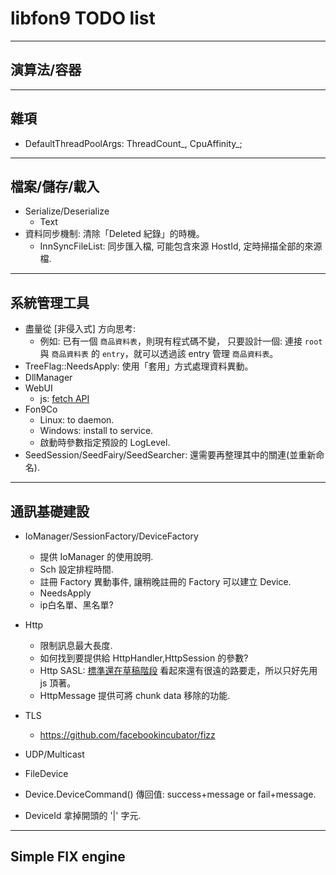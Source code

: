 libfon9 TODO list
=======================

---------------------------------------
## 演算法/容器
---------------------------------------
## 雜項
* DefaultThreadPoolArgs: ThreadCount_, CpuAffinity_;

---------------------------------------
## 檔案/儲存/載入
* Serialize/Deserialize
  * Text
* 資料同步機制: 清除「Deleted 紀錄」的時機。
  * InnSyncFileList: 同步匯入檔, 可能包含來源 HostId, 定時掃描全部的來源檔.
---------------------------------------
## 系統管理工具

* 盡量從 [非侵入式] 方向思考:
  * 例如: 已有一個 `商品資料表`，則現有程式碼不變，
    只要設計一個: 連接 `root` 與 `商品資料表` 的 `entry`，就可以透過該 entry 管理 `商品資料表`。
* TreeFlag::NeedsApply: 使用「套用」方式處理資料異動。
* DllManager
* WebUI
  * js: [fetch API](https://notfalse.net/31/fetch-api)
* Fon9Co
  * Linux: to daemon.
  * Windows: install to service.
  * 啟動時參數指定預設的 LogLevel.
* SeedSession/SeedFairy/SeedSearcher: 還需要再整理其中的關連(並重新命名).

---------------------------------------
## 通訊基礎建設
* IoManager/SessionFactory/DeviceFactory
  * 提供 IoManager 的使用說明.
  * Sch 設定排程時間.
  * 註冊 Factory 異動事件, 讓稍晚註冊的 Factory 可以建立 Device.
  * NeedsApply
  * ip白名單、黑名單?
* Http
  * 限制訊息最大長度.
  * 如何找到要提供給 HttpHandler,HttpSession 的參數?
  * Http SASL: [標準還在草稿階段](https://tools.ietf.org/id/draft-vanrein-httpauth-sasl-00.html)
    看起來還有很遠的路要走，所以只好先用 js 頂著。
  * HttpMessage 提供可將 chunk data 移除的功能.
* TLS
  * https://github.com/facebookincubator/fizz
  
* UDP/Multicast
* FileDevice
* Device.DeviceCommand() 傳回值: success+message or fail+message.
* DeviceId 拿掉開頭的 '|' 字元.
---------------------------------------
## Simple FIX engine
